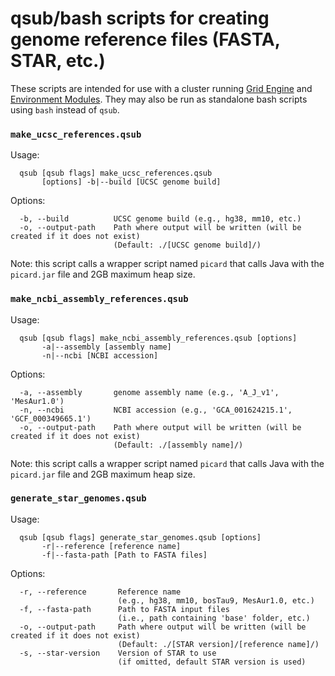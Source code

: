 # qsub/bash scripts for creating genome reference files (FASTA, STAR, etc.)

These scripts are intended for use with a cluster running [Grid Engine](https://en.wikipedia.org/wiki/Oracle_Grid_Engine) and [Environment Modules](http://modules.sourceforge.net/).  They may also be run as standalone bash scripts using `bash` instead of `qsub`.

### `make_ucsc_references.qsub`

Usage:
```
  qsub [qsub flags] make_ucsc_references.qsub
       [options] -b|--build [UCSC genome build]
```
Options:
```
  -b, --build          UCSC genome build (e.g., hg38, mm10, etc.)
  -o, --output-path    Path where output will be written (will be created if it does not exist)
                       (Default: ./[UCSC genome build]/)
```

Note: this script calls a wrapper script named `picard` that calls Java with the `picard.jar` file and 2GB maximum heap size.

### `make_ncbi_assembly_references.qsub`

Usage:
```
  qsub [qsub flags] make_ncbi_assembly_references.qsub [options]
       -a|--assembly [assembly name]
       -n|--ncbi [NCBI accession]
```
Options:
```
  -a, --assembly       genome assembly name (e.g., 'A_J_v1', 'MesAur1.0')
  -n, --ncbi           NCBI accession (e.g., 'GCA_001624215.1', 'GCF_000349665.1')
  -o, --output-path    Path where output will be written (will be created if it does not exist)
                       (Default: ./[assembly name]/)
```

Note: this script calls a wrapper script named `picard` that calls Java with the `picard.jar` file and 2GB maximum heap size.

### `generate_star_genomes.qsub`

Usage:
```
  qsub [qsub flags] generate_star_genomes.qsub [options]
       -r|--reference [reference name]
       -f|--fasta-path [Path to FASTA files]
```
Options:
```
  -r, --reference       Reference name
                        (e.g., hg38, mm10, bosTau9, MesAur1.0, etc.)
  -f, --fasta-path      Path to FASTA input files
                        (i.e., path containing 'base' folder, etc.)
  -o, --output-path     Path where output will be written (will be created if it does not exist)
                        (Default: ./[STAR version]/[reference name]/)
  -s, --star-version    Version of STAR to use
                        (if omitted, default STAR version is used)
```

